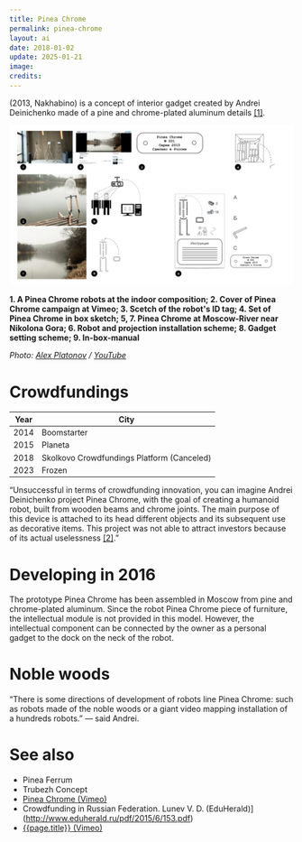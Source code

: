 ```yaml
---
title: Pinea Chrome
permalink: pinea-chrome
layout: ai
date: 2018-01-02
update: 2025-01-21
image:
credits:
---
```


(2013, Nakhabino) is a concept of interior gadget created by Andrei Deinichenko made of a pine and chrome-plated aluminum details <span id="a1">[\[1\]](#f1)</span>.

![](/images/pinea-chrome.jpg)

**1. A Pinea Chrome robots at the indoor composition; 2. Cover of Pinea Chrome campaign at Vimeo; 3. Scetch of the robot's ID tag; 4. Set of Pinea Chrome in box sketch; 5, 7. Pinea Chrome at Moscow-River near Nikolona Gora; 6. Robot and projection installation scheme; 8. Gadget setting scheme; 9. In-box-manual**

*Photo: [Alex Platonov](platonov-alex) / [YouTube](https://www.youtube.com/watch?v=CSpqlJVOCys)*

# Crowdfundings

|Year|City|
|-|-|
|2014|Boomstarter|
|2015|Planeta|
|2018|Skolkovo Crowdfundings Platform (Canceled)|
|2023|Frozen|

“Unsuccessful in terms of crowdfunding innovation, you can imagine Andrei Deinichenko project Pinea Chrome, with the goal of creating a humanoid robot, built from wooden beams and chrome joints. The main purpose of this device is attached to its head different objects and its subsequent use as decorative items. This project was not able to attract investors because of its actual uselessness <span id="a2">[\[2\]](#f2)</span>.”

# Developing in 2016

The prototype Pinea Chrome has been assembled in Moscow from pine and chrome-plated aluminum. Since the robot Pinea Chrome piece of furniture, the intellectual module is not provided in this model. However, the intellectual component can be connected by the owner as a personal gadget to the dock on the neck of the robot.

# Noble woods

“There is some directions of development of robots line Pinea Chrome: such as robots made of the noble woods or a giant video mapping installation of a hundreds robots.” — said Andrei.


# See also

+ Pinea Ferrum
+ Trubezh Concept
+ [Pinea Chrome (Vimeo)](https://vimeo.com/121336598)
+ Crowdfunding in Russian Federation. Lunev V. D. (EduHerald)](http://www.eduherald.ru/pdf/2015/6/153.pdf)
+ [{{page.title}} (Vimeo)](https://vimeo.com/121336598)
